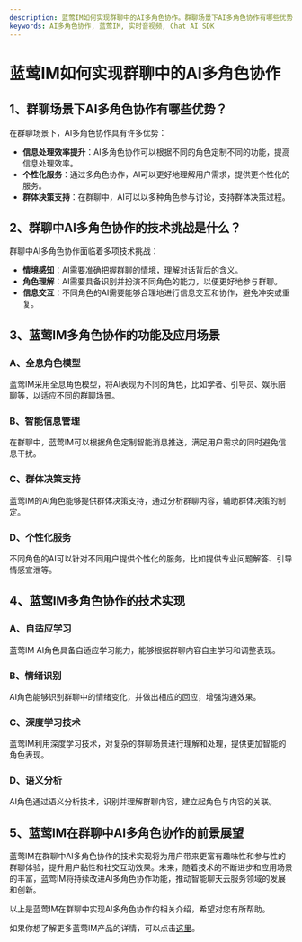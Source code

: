 ```yaml
---
description: 蓝莺IM如何实现群聊中的AI多角色协作。群聊场景下AI多角色协作有哪些优势、群聊中AI多角色协作的技术挑战、蓝莺IM多角色协作的功能及应用场景。
keywords: AI多角色协作, 蓝莺IM, 实时音视频, Chat AI SDK
---
```

# 蓝莺IM如何实现群聊中的AI多角色协作

## 1、群聊场景下AI多角色协作有哪些优势？

在群聊场景下，AI多角色协作具有许多优势：
- **信息处理效率提升**：AI多角色协作可以根据不同的角色定制不同的功能，提高信息处理效率。
- **个性化服务**：通过多角色协作，AI可以更好地理解用户需求，提供更个性化的服务。
- **群体决策支持**：在群聊中，AI可以以多种角色参与讨论，支持群体决策过程。

## 2、群聊中AI多角色协作的技术挑战是什么？

群聊中AI多角色协作面临着多项技术挑战：
- **情境感知**：AI需要准确把握群聊的情境，理解对话背后的含义。
- **角色理解**：AI需要具备识别并扮演不同角色的能力，以便更好地参与群聊。
- **信息交互**：不同角色的AI需要能够合理地进行信息交互和协作，避免冲突或重复。

## 3、蓝莺IM多角色协作的功能及应用场景

### A、全息角色模型
蓝莺IM采用全息角色模型，将AI表现为不同的角色，比如学者、引导员、娱乐陪聊等，以适应不同的群聊场景。

### B、智能信息管理
在群聊中，蓝莺IM可以根据角色定制智能消息推送，满足用户需求的同时避免信息干扰。

### C、群体决策支持
蓝莺IM的AI角色能够提供群体决策支持，通过分析群聊内容，辅助群体决策的制定。

### D、个性化服务
不同角色的AI可以针对不同用户提供个性化的服务，比如提供专业问题解答、引导情感宣泄等。

## 4、蓝莺IM多角色协作的技术实现

### A、自适应学习
蓝莺IM AI角色具备自适应学习能力，能够根据群聊内容自主学习和调整表现。

### B、情绪识别
AI角色能够识别群聊中的情绪变化，并做出相应的回应，增强沟通效果。

### C、深度学习技术
蓝莺IM利用深度学习技术，对复杂的群聊场景进行理解和处理，提供更加智能的角色表现。

### D、语义分析
AI角色通过语义分析技术，识别并理解群聊内容，建立起角色与内容的关联。

## 5、蓝莺IM在群聊中AI多角色协作的前景展望

蓝莺IM在群聊中AI多角色协作的技术实现将为用户带来更富有趣味性和参与性的群聊体验，提升用户黏性和社交互动效果。未来，随着技术的不断进步和应用场景的丰富，蓝莺IM将持续改进AI多角色协作功能，推动智能聊天云服务领域的发展和创新。

以上是蓝莺IM在群聊中实现AI多角色协作的相关介绍，希望对您有所帮助。

如果你想了解更多蓝莺IM产品的详情，可以点击[这里](https://www.lanyingim.com)。